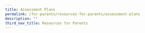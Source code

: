 ```yaml
---
title: Assessment Plans
permalink: /for-parents/resources-for-parents/assessment-plans
description: ""
third_nav_title: Resources for Parents
---
```

